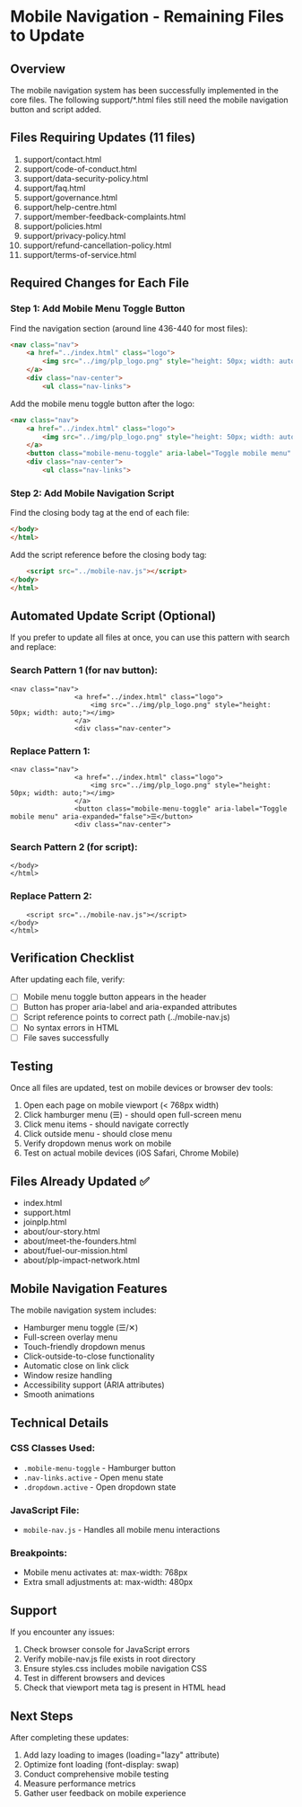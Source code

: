 # Mobile Navigation - Remaining Files to Update

## Overview
The mobile navigation system has been successfully implemented in the core files. The following support/*.html files still need the mobile navigation button and script added.

## Files Requiring Updates (11 files)

1. support/contact.html
2. support/code-of-conduct.html
3. support/data-security-policy.html
4. support/faq.html
5. support/governance.html
6. support/help-centre.html
7. support/member-feedback-complaints.html
8. support/policies.html
9. support/privacy-policy.html
10. support/refund-cancellation-policy.html
11. support/terms-of-service.html

## Required Changes for Each File

### Step 1: Add Mobile Menu Toggle Button
Find the navigation section (around line 436-440 for most files):
```html
<nav class="nav">
    <a href="../index.html" class="logo">
        <img src="../img/plp_logo.png" style="height: 50px; width: auto;"></img>
    </a>
    <div class="nav-center">
        <ul class="nav-links">
```

Add the mobile menu toggle button after the logo:
```html
<nav class="nav">
    <a href="../index.html" class="logo">
        <img src="../img/plp_logo.png" style="height: 50px; width: auto;"></img>
    </a>
    <button class="mobile-menu-toggle" aria-label="Toggle mobile menu" aria-expanded="false">☰</button>
    <div class="nav-center">
        <ul class="nav-links">
```

### Step 2: Add Mobile Navigation Script
Find the closing body tag at the end of each file:
```html
</body>
</html>
```

Add the script reference before the closing body tag:
```html
    <script src="../mobile-nav.js"></script>
</body>
</html>
```

## Automated Update Script (Optional)

If you prefer to update all files at once, you can use this pattern with search and replace:

### Search Pattern 1 (for nav button):
```
<nav class="nav">
                <a href="../index.html" class="logo">
                    <img src="../img/plp_logo.png" style="height: 50px; width: auto;"></img>
                </a>
                <div class="nav-center">
```

### Replace Pattern 1:
```
<nav class="nav">
                <a href="../index.html" class="logo">
                    <img src="../img/plp_logo.png" style="height: 50px; width: auto;"></img>
                </a>
                <button class="mobile-menu-toggle" aria-label="Toggle mobile menu" aria-expanded="false">☰</button>
                <div class="nav-center">
```

### Search Pattern 2 (for script):
```
</body>
</html>
```

### Replace Pattern 2:
```
    <script src="../mobile-nav.js"></script>
</body>
</html>
```

## Verification Checklist

After updating each file, verify:
- [ ] Mobile menu toggle button appears in the header
- [ ] Button has proper aria-label and aria-expanded attributes
- [ ] Script reference points to correct path (../mobile-nav.js)
- [ ] No syntax errors in HTML
- [ ] File saves successfully

## Testing

Once all files are updated, test on mobile devices or browser dev tools:
1. Open each page on mobile viewport (< 768px width)
2. Click hamburger menu (☰) - should open full-screen menu
3. Click menu items - should navigate correctly
4. Click outside menu - should close menu
5. Verify dropdown menus work on mobile
6. Test on actual mobile devices (iOS Safari, Chrome Mobile)

## Files Already Updated ✅

- index.html
- support.html
- joinplp.html
- about/our-story.html
- about/meet-the-founders.html
- about/fuel-our-mission.html
- about/plp-impact-network.html

## Mobile Navigation Features

The mobile navigation system includes:
- Hamburger menu toggle (☰/✕)
- Full-screen overlay menu
- Touch-friendly dropdown menus
- Click-outside-to-close functionality
- Automatic close on link click
- Window resize handling
- Accessibility support (ARIA attributes)
- Smooth animations

## Technical Details

### CSS Classes Used:
- `.mobile-menu-toggle` - Hamburger button
- `.nav-links.active` - Open menu state
- `.dropdown.active` - Open dropdown state

### JavaScript File:
- `mobile-nav.js` - Handles all mobile menu interactions

### Breakpoints:
- Mobile menu activates at: max-width: 768px
- Extra small adjustments at: max-width: 480px

## Support

If you encounter any issues:
1. Check browser console for JavaScript errors
2. Verify mobile-nav.js file exists in root directory
3. Ensure styles.css includes mobile navigation CSS
4. Test in different browsers and devices
5. Check that viewport meta tag is present in HTML head

## Next Steps

After completing these updates:
1. Add lazy loading to images (loading="lazy" attribute)
2. Optimize font loading (font-display: swap)
3. Conduct comprehensive mobile testing
4. Measure performance metrics
5. Gather user feedback on mobile experience